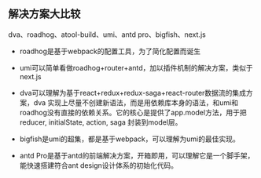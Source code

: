 ## 解决方案大比较

dva、roadhog、atool-build、umi、antd pro、bigfish、next.js

* roadhog是基于webpack的配置工具，为了简化配置而诞生

* umi可以简单看做roadhog+router+antd，加以插件机制的解决方案，类似于next.js

* dva可以理解为基于react+redux+redux-saga+react-router数据流的集成方案，dva 实现上尽量不创建新语法，而是用依赖库本身的语法，和umi和roadhog没有直接的依赖关系。它的核心是提供了app.model方法，用于把 reducer, initialState, action, saga 封装到model层。

* bigfish是umi的超集，都是基于webpack，可以理解为umi的最佳实现。

* antd Pro是基于antd的前端解决方案，开箱即用，可以理解它是一个脚手架，能快速搭建符合ant design设计体系的初始化代码。
